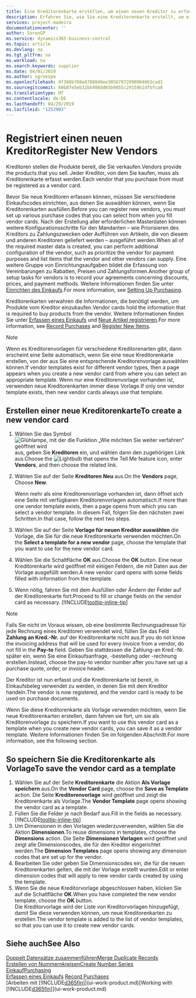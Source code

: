 ```yaml
---
title: Eine Kreditorenkarte erstellen, um einen neuen Kreditor zu erfassen | Microsoft Docs
description: Erfahren Sie, wie Sie eine Kreditorenkarte erstellt, um einen neuen Kreditor oder einem Lieferanten zu erfassen.
services: project-madeira
documentationcenter: ''
author: SorenGP
ms.service: dynamics365-business-central
ms.topic: article
ms.devlang: na
ms.tgt_pltfrm: na
ms.workload: na
ms.search.keywords: supplier
ms.date: 04/01/2019
ms.author: sgroespe
ms.openlocfilehash: 9f388b788e8788049ee30567972090984063cad1
ms.sourcegitcommit: 60b87e5eb32bb408dd65b9855c29159b1dfbfca8
ms.translationtype: HT
ms.contentlocale: de-DE
ms.lasthandoff: 04/29/2019
ms.locfileid: "1252903"
---
```

# <a name="register-new-vendors"></a><span data-ttu-id="c7a4e-103">Registriert einen neuen Kreditor</span><span class="sxs-lookup"><span data-stu-id="c7a4e-103">Register New Vendors</span></span>
<span data-ttu-id="c7a4e-104">Kreditoren stellen die Produkte bereit, die Sie verkaufen.</span><span class="sxs-lookup"><span data-stu-id="c7a4e-104">Vendors provide the products that you sell.</span></span> <span data-ttu-id="c7a4e-105">Jeder Kreditor, von dem Sie kaufen, muss als Kreditorenkarte erfasst werden.</span><span class="sxs-lookup"><span data-stu-id="c7a4e-105">Each vendor that you purchase from must be registered as a vendor card.</span></span>

<span data-ttu-id="c7a4e-106">Bevor Sie neue Kreditoren erfassen können, müssen Sie verschiedene Einkaufscodes einrichten, aus denen Sie auswählen können, wenn Sie Kreditorenkarten ausfüllen.</span><span class="sxs-lookup"><span data-stu-id="c7a4e-106">Before you can register new vendors, you must set up various purchase codes that you can select from when you fill vendor cards.</span></span> <span data-ttu-id="c7a4e-107">Nach der Erstellung aller erforderlichen Masterdaten können weitere Konfigurationsschritte für den Mandanten – wie Priorisieren des Kreditors zu Zahlungszwecken oder Aufführen von Artikeln, die von diesem und anderen Kreditoren geliefert werden – ausgeführt werden.</span><span class="sxs-lookup"><span data-stu-id="c7a4e-107">When all of the required master data is created, you can perform additional configuration of the vendor, such as prioritize the vendor for payment purposes and list items that the vendor and other vendors can supply.</span></span> <span data-ttu-id="c7a4e-108">Eine weitere Gruppe von Einrichtungsaufgaben bildet die Erfassung von Vereinbarungen zu Rabatten, Preisen und Zahlungsformen.</span><span class="sxs-lookup"><span data-stu-id="c7a4e-108">Another group of setup tasks for vendors is to record your agreements concerning discounts, prices, and payment methods.</span></span> <span data-ttu-id="c7a4e-109">Weitere Informationen finden Sie unter [Einrichten des Einkaufs](purchasing-setup-purchasing.md).</span><span class="sxs-lookup"><span data-stu-id="c7a4e-109">For more information, see [Setting Up Purchasing](purchasing-setup-purchasing.md).</span></span>

<span data-ttu-id="c7a4e-110">Kreditorenkarten verwahren die Informationen, die benötigt werden, um Produkte vom Kreditor einzukaufen.</span><span class="sxs-lookup"><span data-stu-id="c7a4e-110">Vendor cards hold the information that is required to buy products from the vendor.</span></span> <span data-ttu-id="c7a4e-111">Weitere Informationen finden Sie unter [Erfassen eines Einkaufs](purchasing-how-record-purchases.md) und [Neue Artikel registrieren](inventory-how-register-new-items.md).</span><span class="sxs-lookup"><span data-stu-id="c7a4e-111">For more information, see [Record Purchases](purchasing-how-record-purchases.md) and [Register New Items](inventory-how-register-new-items.md).</span></span>

> [!NOTE]  
>   <span data-ttu-id="c7a4e-112">Wenn es Kreditorenvorlagen für verschiedene Kreditorenarten gibt, dann erscheint eine Seite automatisch, wenn Sie eine neue Kreditorenkarte erstellen, von der aus Sie eine entsprechende Kreditorenvorlage auswählen können.</span><span class="sxs-lookup"><span data-stu-id="c7a4e-112">If vendor templates exist for different vendor types, then a page appears when you create a new vendor card from where you can select an appropriate template.</span></span> <span data-ttu-id="c7a4e-113">Wenn nur eine Kreditorenvorlage vorhanden ist, verwenden neue Kreditorenkarten immer diese Vorlage.</span><span class="sxs-lookup"><span data-stu-id="c7a4e-113">If only one vendor template exists, then new vendor cards always use that template.</span></span>

## <a name="to-create-a-new-vendor-card"></a><span data-ttu-id="c7a4e-114">Erstellen einer neue Kreditorenkarte</span><span class="sxs-lookup"><span data-stu-id="c7a4e-114">To create a new vendor card</span></span>
1. <span data-ttu-id="c7a4e-115">Wählen Sie das Symbol ![Glühlampe, mit der die Funktion „Wie möchten Sie weiter verfahren“ geöffnet wird](media/ui-search/search_small.png "Wie möchten Sie weiter verfahren?") aus, geben Sie **Kreditoren** ein, und wählen dann den zugehörigen Link aus.</span><span class="sxs-lookup"><span data-stu-id="c7a4e-115">Choose the ![Lightbulb that opens the Tell Me feature](media/ui-search/search_small.png "Tell me what you want to do") icon, enter **Vendors**, and then choose the related link.</span></span>  
2. <span data-ttu-id="c7a4e-116">Wählen Sie auf der Seite **Kreditoren** **Neu** aus.</span><span class="sxs-lookup"><span data-stu-id="c7a4e-116">On the **Vendors** page, Choose **New**.</span></span>

    <span data-ttu-id="c7a4e-117">Wenn mehr als eine Kreditorenvorlage vorhanden ist, dann öffnet sich eine Seite mit verfügbaren Kreditorenvorlagen automatisch.</span><span class="sxs-lookup"><span data-stu-id="c7a4e-117">If more than one vendor template exists, then a page opens from which you can select a vendor template.</span></span> <span data-ttu-id="c7a4e-118">In diesem Fall, folgen Sie den nächsten zwei Schritten.</span><span class="sxs-lookup"><span data-stu-id="c7a4e-118">In that case, follow the next two steps.</span></span>
3. <span data-ttu-id="c7a4e-119">Wählen Sie auf der Seite **Vorlage für neuen Kreditor auswählen** die Vorlage, die Sie für die neue Kreditorenkarte verwenden möchten.</span><span class="sxs-lookup"><span data-stu-id="c7a4e-119">On the **Select a template for a new vendor** page, choose the template that you want to use for the new vendor card.</span></span>
4. <span data-ttu-id="c7a4e-120">Wählen Sie die Schaltfläche **OK** aus.</span><span class="sxs-lookup"><span data-stu-id="c7a4e-120">Choose the **OK** button.</span></span> <span data-ttu-id="c7a4e-121">Eine neue Kreditorenkarte wird geöffnet mit einigen Feldern, die mit Daten aus der Vorlage ausgefüllt werden.</span><span class="sxs-lookup"><span data-stu-id="c7a4e-121">A new vendor card opens with some fields filled with information from the template.</span></span>
5. <span data-ttu-id="c7a4e-122">Wenn nötig, fahren Sie mit dem Ausfüllen oder Ändern der Felder auf der Kreditorenkarte fort.</span><span class="sxs-lookup"><span data-stu-id="c7a4e-122">Proceed to fill or change fields on the vendor card as necessary.</span></span> [!INCLUDE[tooltip-inline-tip](includes/tooltip-inline-tip_md.md)]

> [!NOTE]  
>   <span data-ttu-id="c7a4e-123">Falls Sie nicht im Voraus wissen, ob eine bestimmte Rechnungsadresse für jede Rechnung eines Kreditoren verwendet wird, füllen Sie das Feld **Zahlung an Kred.-Nr.** auf der Kreditorenkarte nicht aus.</span><span class="sxs-lookup"><span data-stu-id="c7a4e-123">If you do not know the invoicing address that will be used for every invoice from a vendor, do not fill in the **Pay-to** field.</span></span> <span data-ttu-id="c7a4e-124">Geben Sie stattdessen die Zahlung-an Kred.-Nr. später ein, wenn Sie eine Einkaufsanfrage, -bestellung oder -rechnung erstellen.</span><span class="sxs-lookup"><span data-stu-id="c7a4e-124">Instead, choose the pay-to vendor number after you have set up a purchase quote, order, or invoice header.</span></span>

<span data-ttu-id="c7a4e-125">Der Kreditor ist nun erfasst und die Kreditorenkarte ist bereit, in Einkaufsbeleg verwendet zu werden, in denen Sie mit dem Kreditor handeln.</span><span class="sxs-lookup"><span data-stu-id="c7a4e-125">The vendor is now registered, and the vendor card is ready to be used on purchase documents.</span></span>

<span data-ttu-id="c7a4e-126">Wenn Sie diese Kreditorenkarte als Vorlage verwenden möchten, wenn Sie neue Kreditorenkarten erstellen, dann fahren sie fort, um sie als Kreditorenvorlage zu speichern.</span><span class="sxs-lookup"><span data-stu-id="c7a4e-126">If you want to use this vendor card as a template when you create new vendor cards, you can save it as a vendor template.</span></span> <span data-ttu-id="c7a4e-127">Weitere Informationen finden Sie im folgenden Abschnitt.</span><span class="sxs-lookup"><span data-stu-id="c7a4e-127">For more information, see the following section.</span></span>

## <a name="to-save-the-vendor-card-as-a-template"></a><span data-ttu-id="c7a4e-128">So speichern Sie die Kreditorenkarte als Vorlage</span><span class="sxs-lookup"><span data-stu-id="c7a4e-128">To save the vendor card as a template</span></span>
1. <span data-ttu-id="c7a4e-129">Wählen Sie auf der Seite **Kreditorenkarte** die Aktion **Als Vorlage speichern** aus.</span><span class="sxs-lookup"><span data-stu-id="c7a4e-129">On the **Vendor Card** page, choose the **Save as Template** action.</span></span> <span data-ttu-id="c7a4e-130">Die Seite **Kreditorenvorlage** wird geöffnet und zeigt die Kreditorenkarte als Vorlage.</span><span class="sxs-lookup"><span data-stu-id="c7a4e-130">The **Vendor Template** page opens showing the vendor card as a template.</span></span>
2. <span data-ttu-id="c7a4e-131">Füllen Sie die Felder je nach Bedarf aus.</span><span class="sxs-lookup"><span data-stu-id="c7a4e-131">Fill in the fields as necessary.</span></span> [!INCLUDE[tooltip-inline-tip](includes/tooltip-inline-tip_md.md)]
3. <span data-ttu-id="c7a4e-132">Um Dimensionen in den Vorlagen wiederzuverwenden, wählen Sie die Aktion **Dimensionen**.</span><span class="sxs-lookup"><span data-stu-id="c7a4e-132">To reuse dimensions in templates, choose the **Dimensions** action.</span></span> <span data-ttu-id="c7a4e-133">Die Seite **Dimensionen Vorlagen** wird geöffnet und zeigt alle Dimensionscodes, die für den Kreditor eingerichtet werden.</span><span class="sxs-lookup"><span data-stu-id="c7a4e-133">The **Dimension Templates** page opens showing any dimension codes that are set up for the vendor.</span></span>
4. <span data-ttu-id="c7a4e-134">Bearbeiten Sie oder geben Sie Dimensionscodes ein, die für die neuen Kreditorenkarten gelten, die mit der Vorlage erstellt wurden.</span><span class="sxs-lookup"><span data-stu-id="c7a4e-134">Edit or enter dimension codes that will apply to new vendor cards created by using the template.</span></span>
5. <span data-ttu-id="c7a4e-135">Wenn Sie die neue Kreditorvorlage abgeschlossen haben, klicken Sie auf die Schaltfläche **OK**.</span><span class="sxs-lookup"><span data-stu-id="c7a4e-135">When you have completed the new vendor template, choose the **OK** button.</span></span>  
   <span data-ttu-id="c7a4e-136">Die Kreditorvorlage wird der Liste von Kreditorvorlagen hinzugefügt, damit Sie diese verwenden können, um neue Kreditorenkarten zu erstellen.</span><span class="sxs-lookup"><span data-stu-id="c7a4e-136">The vendor template is added to the list of vendor templates, so that you can use it to create new vendor cards.</span></span>

## <a name="see-also"></a><span data-ttu-id="c7a4e-137">Siehe auch</span><span class="sxs-lookup"><span data-stu-id="c7a4e-137">See Also</span></span>
[<span data-ttu-id="c7a4e-138">Doppelt Datensätze zusammenführen</span><span class="sxs-lookup"><span data-stu-id="c7a4e-138">Merge Duplicate Records</span></span>](sales-how-merge-duplicate-records.md)  
[<span data-ttu-id="c7a4e-139">Erstellen von Nummernkreisen</span><span class="sxs-lookup"><span data-stu-id="c7a4e-139">Create Number Series</span></span>](ui-create-number-series.md)  
[<span data-ttu-id="c7a4e-140">Einkauf</span><span class="sxs-lookup"><span data-stu-id="c7a4e-140">Purchasing</span></span>](purchasing-manage-purchasing.md)  
<span data-ttu-id="c7a4e-141">[Erfassen eines Einkaufs](purchasing-how-record-purchases.md) </span><span class="sxs-lookup"><span data-stu-id="c7a4e-141">[Record Purchases](purchasing-how-record-purchases.md) </span></span>  
<span data-ttu-id="c7a4e-142">[Arbeiten mit [!INCLUDE[d365fin](includes/d365fin_md.md)]](ui-work-product.md)</span><span class="sxs-lookup"><span data-stu-id="c7a4e-142">[Working with [!INCLUDE[d365fin](includes/d365fin_md.md)]](ui-work-product.md)</span></span>  
